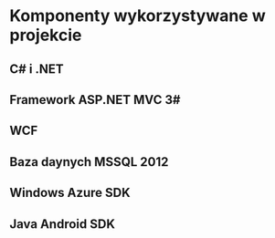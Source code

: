 # Komponenty wykorzystywane w projekcie #

## C# i .NET ##

## Framework ASP.NET MVC 3#

## WCF ##

## Baza daynych MSSQL 2012 ##

## Windows Azure SDK ##

## Java Android SDK ##

